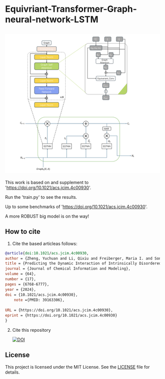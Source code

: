 # Equivriant-Transformer-Graph-neural-network-LSTM

![structure](https://github.com/NAKONAKO4/Equivriant-Transformer-Graph-neural-network-LSTM/blob/main/figurereadme.png)
---

 This work is based on and supplement to 'https://doi.org/10.1021/acs.jcim.4c00930'.
 
 Run the 'train.py' to see the results.
 
 Up to some benchmarks of 'https://doi.org/10.1021/acs.jcim.4c00930'.
 
 A more ROBUST big model is on the way!
 
## How to cite

1. Cite the based articleas follows:

```bibtex
@article{doi:10.1021/acs.jcim.4c00930,
author = {Zheng, Yuchuan and Li, Qixiu and Freiberger, Maria I. and Song, Haoyu and Hu, Guorong and Zhang, Moxin and Gu, Ruoxu and Li, Jingyuan},
title = {Predicting the Dynamic Interaction of Intrinsically Disordered Proteins},
journal = {Journal of Chemical Information and Modeling},
volume = {64},
number = {17},
pages = {6768-6777},
year = {2024},
doi = {10.1021/acs.jcim.4c00930},
    note ={PMID: 39163306},

URL = {https://doi.org/10.1021/acs.jcim.4c00930},
eprint = {https://doi.org/10.1021/acs.jcim.4c00930}
}
```

2. Cite this repository
   
   [![DOI](https://zenodo.org/badge/DOI/10.5281/zenodo.14235715.svg)](https://doi.org/10.5281/zenodo.14235715)

## License
This project is licensed under the MIT License. See the [LICENSE](LICENSE) file for details.

 
